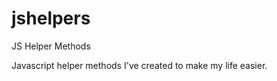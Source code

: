 jshelpers
=========

JS Helper Methods

Javascript helper methods I've created to make my life easier. 

